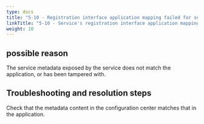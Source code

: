 ```yaml
---
type: docs
title: "5-10 - Registration interface application mapping failed for service"
linkTitle: "5-10 - Service's registration interface application mapping failed"
weight: 10
---
```


## possible reason

The service metadata exposed by the service does not match the application, or has been tampered with.

## Troubleshooting and resolution steps

Check that the metadata content in the configuration center matches that in the application.

<p style="margin-top: 3rem;"> </p>